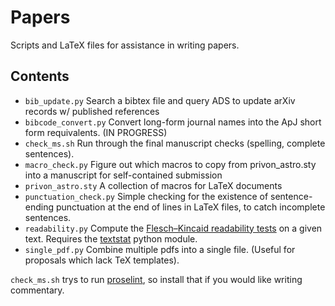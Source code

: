 # Papers

Scripts and LaTeX files for assistance in writing papers.

## Contents

* `bib_update.py`	Search a bibtex file and query ADS to update arXiv records w/ published references
* `bibcode_convert.py` Convert long-form journal names into the ApJ short form requivalents. (IN PROGRESS)
* `check_ms.sh` Run through the final manuscript checks (spelling, complete sentences).
* `macro_check.py` Figure out which macros to copy from privon_astro.sty into a manuscript for self-contained submission
* `privon_astro.sty` A collection of macros for LaTeX documents
* `punctuation_check.py` Simple checking for the existence of sentence-ending punctuation at the end of lines in LaTeX files, to catch incomplete sentences.
* `readability.py` Compute the [Flesch–Kincaid readability tests](https://en.wikipedia.org/wiki/Flesch%E2%80%93Kincaid_readability_tests) on a given text. Requires the [textstat](https://pypi.python.org/pypi/textstat) python module.
* `single_pdf.py` Combine multiple pdfs into a single file. (Useful for proposals which lack TeX templates).

`check_ms.sh` trys to run [proselint](https://github.com/amperser/proselint/), so install that if you would like writing commentary.
